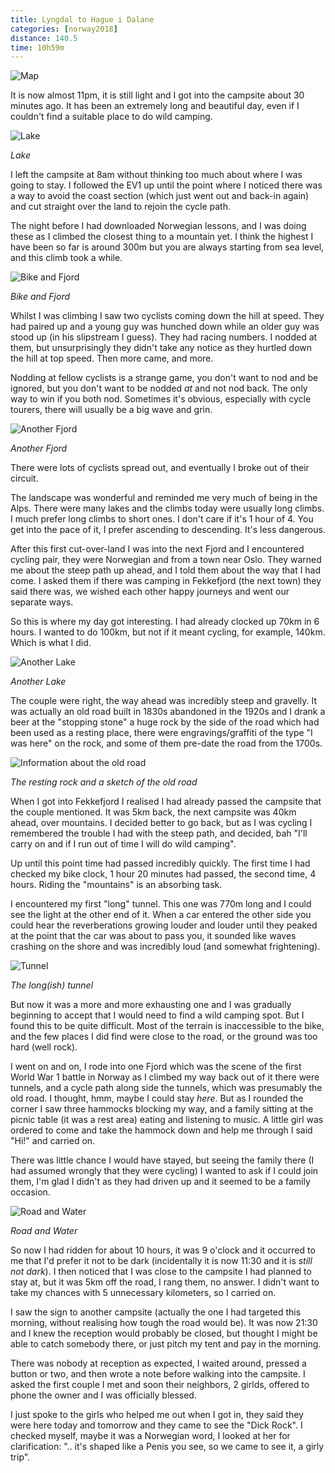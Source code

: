```yaml
---
title: Lyngdal to Hague i Dalane
categories: [norway2018]
distance: 140.5
time: 10h59m
---
```



![Map](/images/norway/2018-06-30/map.png)

It is now almost 11pm, it is still light and I got into the campsite about 30
minutes ago. It has been an extremely long and beautiful day, even if I
couldn't find a suitable place to do wild camping.

![Lake](/images/norway/2018-06-30/IMG_20180630_100545.jpg)

*Lake*

I left the campsite at 8am without thinking too much about where I was going
to stay. I followed the EV1 up until the point where I noticed there was a way
to avoid the coast section (which just went out and back-in again) and cut
straight over the land to rejoin the cycle path.

The night before I had downloaded Norwegian lessons, and I was doing these as
I climbed the closest thing to a mountain yet. I think the highest I have been
so far is around 300m but you are always starting from sea level, and this
climb took a while.

![Bike and Fjord](/images/norway/2018-06-30/IMG_20180630_105458.jpg)

*Bike and Fjord*

Whilst I was climbing I saw two cyclists coming down the hill at speed. They
had paired up and a young guy was hunched down while an older guy was stood up
(in his slipstream I guess). They had racing numbers. I nodded at them, but
unsurprisingly they didn't take any notice as they hurtled down the hill at
top speed. Then more came, and more.

Nodding at fellow cyclists is a strange game, you don't want to nod and be
ignored, but you don't want to be nodded *at* and not nod back. The only way
to win if you both nod. Sometimes it's obvious, especially with cycle tourers,
there will usually be a big wave and grin.

![Another Fjord](/images/norway/2018-06-30/IMG_20180630_150741.jpg)

*Another Fjord*

There were lots of cyclists spread out, and eventually I broke out of their
circuit.

The landscape was wonderful and reminded me very much of being in the Alps.
There were many lakes and the climbs today were usually long climbs. I much
prefer long climbs to short ones. I don't care if it's 1 hour of 4. You get
into the pace of it, I prefer ascending to descending. It's less dangerous.

After this first cut-over-land I was into the next Fjord and I encountered
cycling pair, they were Norwegian and from a town near Oslo. They warned me
about the steep path up ahead, and I told them about the way that I had come.
I asked them if there was camping in Fekkefjord (the next town) they said
there was, we wished each other happy journeys and went our separate ways.

So this is where my day got interesting. I had already clocked up 70km in 6
hours. I wanted to do 100km, but not if it meant cycling, for example, 140km.
Which is what I did.

![Another Lake](/images/norway/2018-06-30/IMG_20180630_150800.jpg)

*Another Lake*

The couple were right, the way ahead was incredibly steep and gravelly. It was
actually an old road built in 1830s abandoned in the 1920s and I drank a beer at the
"stopping stone" a huge rock by the side of the road which had been used as a
resting place, there were engravings/graffiti of the type "I was here" on the
rock, and some of them pre-date the road from the 1700s.

![Information about the old road](/images/norway/2018-06-30/IMG_20180630_153530.jpg)

*The resting rock and a sketch of the old road*


When I got into Fekkefjord I realised I had already passed the campsite that
the couple mentioned. It was 5km back, the next campsite was 40km ahead, over
mountains. I decided better to go back, but as I was cycling I remembered the
trouble I had with the steep path, and decided, bah "I'll carry on and if I
run out of time I will do wild camping".

Up until this point time had passed incredibly quickly. The first time I had
checked my bike clock, 1 hour 20 minutes had passed, the second time, 4 hours.
Riding the "mountains" is an absorbing task.

I encountered my first "long" tunnel. This one was 770m long and I could see
the light at the other end of it. When a car entered the other side you could
hear the reverberations growing louder and louder until they peaked at the
point that the car was about to pass you, it sounded like waves crashing on
the shore and was incredibly loud (and somewhat frightening).

![Tunnel](/images/norway/2018-06-30/IMG_20180630_135017.jpg)

*The long(ish) tunnel*

But now it was a more and more exhausting one and I was gradually beginning
to accept that I would need to find a wild camping spot. But I found this to
be quite difficult. Most of the terrain is inaccessible to the bike, and the
few places I did find were close to the road, or the ground was too hard (well
rock).

I went on and on, I rode into one Fjord which was the scene of the first World
War 1 battle in Norway as I climbed my way back out of it there were tunnels,
and a cycle path along side the tunnels, which was presumably the old road. I
thought, hmm, maybe I could stay *here*. But as I rounded the corner I saw
three hammocks blocking my way, and a family sitting at the picnic table (it
was a rest area) eating and listening to music. A little girl was ordered to
come and take the hammock down and help me through I said "Hi!" and carried
on.

There was little chance I would have stayed, but seeing the family there (I
had assumed wrongly that they were cycling) I wanted to ask if I could join
them, I'm glad I didn't as they had driven up and it seemed to be a family
occasion. 

![Road and Water](/images/norway/2018-06-30/IMG_20180630_182903.jpg)

*Road and Water*

So now I had ridden for about 10 hours, it was 9 o'clock and it occurred to me
that I'd prefer it not to be dark (incidentally it is now 11:30 and it is
*still not dark*). I then noticed that I was close to the campsite I had
planned to stay at, but it was 5km off the road, I rang them, no answer. I
didn't want to take my chances with 5 unnecessary kilometers, so I carried on.

I saw the sign to another campsite (actually the one I had targeted this
morning, without realising how tough the road would be). It was now 21:30 and
I knew the reception would probably be closed, but thought I might be able to
catch somebody there, or just pitch my tent and pay in the morning.

There was nobody at reception as expected, I waited around, pressed a button
or two, and then wrote a note before walking into the campsite. I asked the
first couple I met and soon their neighbors, 2 girlds, offered to phone the
owner and I was officially blessed.

I just spoke to the girls who helped me out when I got in, they said they were
here today and tomorrow and they came to see the "Dick Rock". I checked
myself, maybe it was a Norwegian word, I looked at her for clarification: "..
it's shaped like a Penis you see, so we came to see it, a girly trip".
